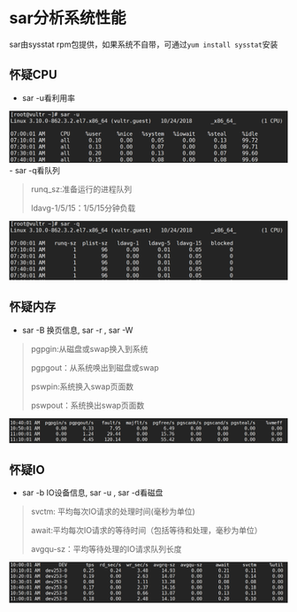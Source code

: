 # sar分析系统性能

sar由sysstat rpm包提供，如果系统不自带，可通过`yum install sysstat`安装

## 怀疑CPU
- sar -u看利用率
<img src='../pics/sar_u.png'>
- sar -q看队列
	
>runq_sz:准备运行的进程队列
>	
>ldavg-1/5/15：1/5/15分钟负载

<img src='../pics/sar_q.png'>

## 怀疑内存
    
- sar -B 换页信息, sar -r , sar -W
	
>pgpgin:从磁盘或swap换入到系统
>
>pgpgout：从系统唤出到磁盘或swap
>
>pswpin:系统换入swap页面数
>
>pswpout：系统换出swap页面数

<img src='../pics/sar_b.png'>

## 怀疑IO
    
- sar -b IO设备信息, sar -u , sar -d看磁盘
>svctm: 平均每次IO请求的处理时间(毫秒为单位)
>
>await:平均每次IO请求的等待时间（包括等待和处理，毫秒为单位）
>
>avgqu-sz：平均等待处理的IO请求队列长度

<img src='../pics/sar_d.png'>
